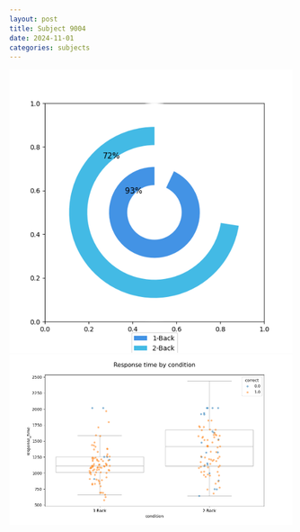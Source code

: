 ```yaml
---
layout: post
title: Subject 9004
date: 2024-11-01
categories: subjects
---
```


![](data/9004/run-4/9004_accuracy_by_condition.png)
![](data/9004/run-4/9004_response_time_by_condition.png)
